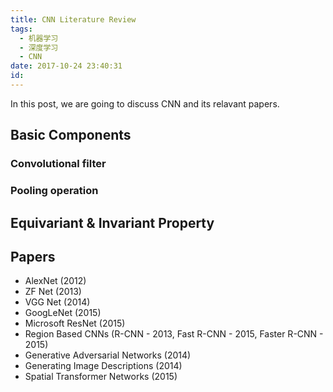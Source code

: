 ```yaml
---
title: CNN Literature Review
tags:
  - 机器学习
  - 深度学习
  - CNN
date: 2017-10-24 23:40:31
id:
---
```


In this post, we are going to discuss CNN and its relavant papers.

## Basic Components

### Convolutional filter

### Pooling operation

## Equivariant & Invariant Property

## Papers

- AlexNet (2012)
- ZF Net (2013)
- VGG Net (2014)
- GoogLeNet (2015)
- Microsoft ResNet (2015)
- Region Based CNNs (R-CNN - 2013, Fast R-CNN - 2015, Faster R-CNN - 2015)
- Generative Adversarial Networks (2014)
- Generating Image Descriptions (2014)
- Spatial Transformer Networks (2015)